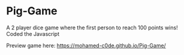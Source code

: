 # Pig-Game
A 2 player dice game where the first person to reach 100 points wins! Coded the Javascript

Preview game here: https://mohamed-c0de.github.io/Pig-Game/
